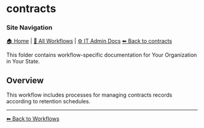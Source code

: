 # contracts

### Site Navigation
[🏠 Home](../../README.md) | [📂 All Workflows](../../users/users.md) | [⚙ IT Admin Docs](../../it-admins/README.md)
[⬅ Back to contracts](../README.md)








This folder contains workflow-specific documentation for Your Organization in Your State.

## Overview
This workflow includes processes for managing contracts records according to retention schedules.

---
[⬅ Back to Workflows](../users.md)